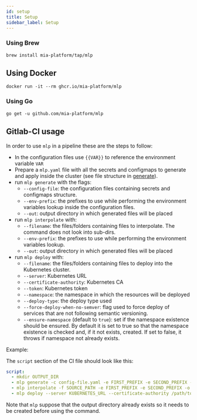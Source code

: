 ```yaml
---
id: setup
title: Setup
sidebar_label: Setup
---
```

### Using Brew

```
brew install mia-platform/tap/mlp
```

## Using Docker

```
docker run -it --rm ghcr.io/mia-platform/mlp
```

### Using Go

```
go get -u github.com/mia-platform/mlp
```

## Gitlab-CI usage

In order to use `mlp` in a pipeline these are the steps to follow:

- In the configuration files use `{{VAR}}` to reference the environment variable `VAR`
- Prepare a `mlp.yaml` file with all the secrets and configmaps to generate and apply inside the cluster (see file structure in [generate](./generate.md)).
- run `mlp generate` with the flags:
  - `--config-file`: the configuration files containing secrets and configmaps structure.
  - `--env-prefix`: the prefixes to use while performing the environment variables lookup inside the configuration files.
  - `--out`: output directory in which generated files will be placed
- run `mlp interpolate` with:
  - `--filename`: the files/folders containing files to interpolate. The command does not look into sub-dirs.
  - `--env-prefix`: the prefixes to use while performing the environment variables lookup.
  - `--out`: output directory in which generated files will be placed
- run `mlp deploy` with:
  - `--filename`: the files/folders containing files to deploy into the Kubernetes cluster.
  - `--server`: Kubernetes URL
  - `--certificate-authority`: Kubernetes CA 
  - `--token`: Kubernetes token
  - `--namespace`: the namespace in which the resources will be deployed
  - `--deploy-type`: the deploy type used
  - `--force-deploy-when-no-semver`: flag used to force deploy of services that are not following semantic versioning.
  - `--ensure-namespace` (default to `true`): set if the namespace existence should be ensured. By default it is set to true so that the namespace existence is checked and, if it not exists, created. If set to false, it throws if namespace not already exists.

Example:

The `script` section of the CI file should look like this:

```yaml
script:
  - mkdir OUTPUT_DIR
  - mlp generate -c config-file.yaml -e FIRST_PREFIX -e SECOND_PREFIX -o OUTPUT_DIR
  - mlp interpolate -f SOURCE_PATH -e FIRST_PREFIX -e SECOND_PREFIX -o OUTPUT_DIR
  - mlp deploy --server KUBERNETES_URL --certificate-authority /path/to/kubernetes/ca.pem --token KUBERNETES_TOKEN -f OUTPUT_DIR -n KUBERNETES_NAMESPACE --deploy-type DEPLOY_TYPE --force-deploy-when-no-semver=FORCE_DEPLOY_WHEN_NO_SEMVER
```

Note that `mlp` suppose that the output directory already exists so it needs to be created before using the command.
